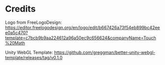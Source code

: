 # Credits
Logo from FreeLogoDesign:
https://editor.freelogodesign.org/en/logo/edit/b667426a73f54eb899bc42eee0a5c470?template=c7bcb9b9aa224612a96a50ec9c656624&companyName=Touch%20Math

Unity WebGL Template:
https://github.com/greggman/better-unity-webgl-template/releases/tag/v0.1.0
